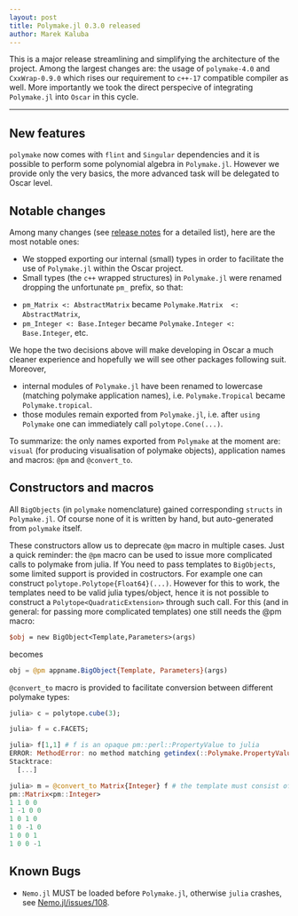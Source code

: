 ```yaml
---
layout: post
title: Polymake.jl 0.3.0 released
author: Marek Kaluba
---
```


This is a major release streamlining and simplifying the architecture of the project.
Among the largest changes are: the usage of `polymake-4.0` and `CxxWrap-0.9.0` which rises our requirement to `c++-17` compatible compiler as well. More importantly we took the direct perspecive of integrating `Polymake.jl` into `Oscar` in this cycle.

----

## New features

`polymake` now comes with `flint` and `Singular` dependencies and it is possible to perform some polynomial algebra in `Polymake.jl`. However we provide only the very basics, the more advanced task will be delegated to Oscar level.

## Notable changes

Among many changes (see [release notes](https://github.com/oscar-system/Polymake.jl/releases/tag/v0.3.0) for a detailed list), here are the most notable ones:

 * We stopped exporting our internal (small) types in order to facilitate the use of `Polymake.jl` within the Oscar project.
 * Small types (the `c++` wrapped structures) in `Polymake.jl` were renamed dropping the unfortunate `pm_` prefix, so that:
  - `pm_Matrix <: AbstractMatrix` became `Polymake.Matrix  <: AbstractMatrix`,
  - `pm_Integer <: Base.Integer` became `Polymake.Integer <: Base.Integer`, etc.

We hope the two decisions above will make developing in Oscar a much cleaner experience and hopefully we will see other packages following suit. Moreover,

- internal modules of `Polymake.jl` have been renamed to lowercase (matching polymake application names), i.e. `Polymake.Tropical` became `Polymake.tropical`.
- those modules remain exported from `Polymake.jl`, i.e. after `using Polymake` one can immediately call `polytope.Cone(...)`.

To summarize: the only names exported from `Polymake` at the moment are: `visual` (for producing visualisation of polymake objects), application names and macros: `@pm` and `@convert_to`.

## Constructors and macros

All `BigObjects` (in `polymake` nomenclature) gained corresponding `structs` in `Polymake.jl`.
Of course none of it is written by hand, but auto-generated from `polymake` itself.

These constructors allow us to deprecate `@pm` macro in multiple cases. Just a quick reminder: the `@pm` macro can be used to issue more complicated calls to polymake from julia. If You need to pass templates to `BigObjects`, some limited support is provided in costructors.
For example one can construct `polytope.Polytope{Float64}(...)`.
However for this to work, the templates need to be valid julia types/object, hence it is not possible to construct a `Polytope<QuadraticExtension>` through such call. For this (and in general: for passing more complicated templates) one still needs the @pm macro:
```perl
$obj = new BigObject<Template,Parameters>(args)
```
becomes
```julia
obj = @pm appname.BigObject{Template, Parameters}(args)
```

`@convert_to` macro is provided to facilitate conversion between different polymake types:
```julia
julia> c = polytope.cube(3);

julia> f = c.FACETS;

julia> f[1,1] # f is an opaque pm::perl::PropertyValue to julia
ERROR: MethodError: no method matching getindex(::Polymake.PropertyValueAllocated, ::Int64, ::Int64)
Stacktrace:
  [...]

julia> m = @convert_to Matrix{Integer} f # the template must consist of C++ names
pm::Matrix<pm::Integer>
1 1 0 0
1 -1 0 0
1 0 1 0
1 0 -1 0
1 0 0 1
1 0 0 -1
```

## Known Bugs

* `Nemo.jl` MUST be loaded before `Polymake.jl`, otherwise `julia` crashes, see [Nemo.jl/issues/108](https://github.com/wbhart/Nemo.jl/issues/108).
